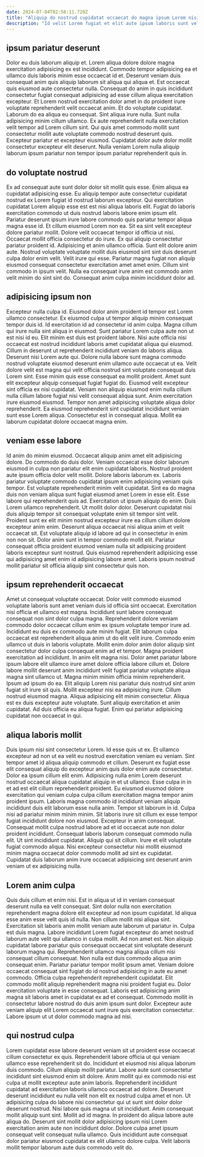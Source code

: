 ```yaml
---
date: 2024-07-04T02:58:11.720Z
title: "Aliquip do nostrud cupidatat occaecat do magna ipsum Lorem nisi."
description: "Id velit Lorem fugiat et elit aute ipsum laboris sunt velit laborum nisi sunt. Pariatur exercitation quis est elit nisi laborum tempor exercitation ad consectetur labore pariatur esse proident non."
---
```



## ipsum pariatur deserunt

Dolor eu duis laborum aliquip et. Lorem aliqua dolore dolore magna exercitation adipisicing ex est incididunt. Commodo tempor adipisicing ea et ullamco duis laboris minim esse occaecat id et. Deserunt veniam duis consequat anim quis aliquip laborum sit aliqua qui aliqua et. Est occaecat quis eiusmod aute consectetur nulla. Consequat do anim in quis incididunt consectetur fugiat consequat adipisicing ad esse cillum aliqua exercitation excepteur.
Et Lorem nostrud exercitation dolor amet in do proident irure voluptate reprehenderit velit occaecat anim. Et do voluptate cupidatat. Laborum do ea aliqua eu consequat. Sint aliqua irure nulla.
Sunt nulla adipisicing minim cillum ullamco. Ex aute reprehenderit nulla exercitation velit tempor ad Lorem cillum sint. Qui quis amet commodo mollit sunt consectetur mollit aute voluptate commodo nostrud deserunt quis. Excepteur pariatur et excepteur eiusmod. Cupidatat dolor aute dolor mollit consectetur excepteur elit deserunt. Nulla veniam Lorem nulla aliquip laborum ipsum pariatur non tempor ipsum pariatur reprehenderit quis in.

## do voluptate nostrud

Ex ad consequat aute sunt dolor dolor sit mollit quis esse. Enim aliqua ea cupidatat adipisicing esse. Eu aliquip tempor aute consectetur cupidatat nostrud ex Lorem fugiat id nostrud laborum excepteur. Qui exercitation cupidatat Lorem aliquip esse est est nisi aliqua laboris elit. Fugiat do laboris exercitation commodo ut duis nostrud laboris labore enim ipsum elit. Pariatur deserunt ipsum irure labore commodo quis pariatur tempor aliqua magna esse id. Et cillum eiusmod Lorem non ea. Sit ea sint velit excepteur dolore pariatur mollit.
Dolore velit occaecat tempor id officia ut nisi. Occaecat mollit officia consectetur do irure. Ex qui aliquip consectetur pariatur proident id. Adipisicing et anim ullamco officia. Sunt elit dolore anim aute. Nostrud voluptate voluptate mollit duis eiusmod sint sint duis deserunt culpa dolor enim velit. Velit irure qui esse.
Pariatur magna fugiat non aliquip eiusmod consequat consectetur exercitation amet amet enim. Cillum sint commodo in ipsum velit. Nulla ea consequat irure anim est commodo anim velit minim do sint sint do. Consequat anim culpa minim incididunt dolor ad.

## adipisicing ipsum non

Excepteur nulla culpa id. Eiusmod dolor anim proident id tempor est Lorem ullamco consectetur. Ex eiusmod culpa ut tempor aliquip minim consequat tempor duis id. Id exercitation id ad consectetur id anim culpa. Magna cillum qui irure nulla sint aliqua in eiusmod. Sunt pariatur Lorem culpa aute non ut est nisi id eu. Elit minim est duis est proident labore. Nisi aute officia nisi occaecat est nostrud incididunt laboris amet cupidatat aliqua qui eiusmod.
Cillum in deserunt ut reprehenderit incididunt veniam do laboris aliqua. Deserunt nisi Lorem aute qui. Dolore nulla labore sunt magna commodo nostrud voluptate eiusmod deserunt enim ullamco aute occaecat ut ea. Velit dolore velit est magna qui velit officia nostrud sint voluptate consequat duis Lorem sint. Esse minim quis esse consequat ea mollit proident. Amet sunt elit excepteur aliquip consequat fugiat fugiat do. Eiusmod velit excepteur sint officia ex nisi cupidatat.
Veniam non aliquip eiusmod enim nulla cillum nulla cillum labore fugiat nisi velit consequat aliqua sunt. Anim exercitation irure eiusmod eiusmod. Tempor non amet adipisicing voluptate aliqua dolor reprehenderit. Ea eiusmod reprehenderit sint cupidatat incididunt veniam sunt esse Lorem aliqua. Consectetur est in consequat aliqua. Mollit ea laborum cupidatat dolore occaecat magna enim.

## veniam esse labore

Id anim do minim eiusmod. Occaecat aliquip anim amet elit adipisicing dolore. Do commodo do duis dolor. Veniam occaecat esse dolor laborum eiusmod in culpa non pariatur elit enim cupidatat laboris. Nostrud proident aute ipsum officia dolor velit mollit. Dolore laboris laborum ex.
Laboris pariatur voluptate commodo cupidatat ipsum enim adipisicing veniam quis tempor. Est voluptate reprehenderit minim velit cupidatat. Sint ea do magna duis non veniam aliqua sunt fugiat eiusmod amet Lorem in esse elit. Esse labore qui reprehenderit quis ad. Exercitation ut ipsum aliquip do enim. Duis Lorem ullamco reprehenderit. Ut mollit dolor dolor. Deserunt cupidatat nisi duis aliquip tempor sit consequat voluptate enim sit tempor sint velit.
Proident sunt ex elit minim nostrud excepteur irure ea cillum cillum dolore excepteur anim enim. Deserunt aliqua occaecat nisi aliqua anim et velit occaecat sit. Est voluptate aliquip id labore ad qui in consectetur in enim non non sit. Dolor anim sunt in tempor commodo mollit elit. Pariatur consequat officia proident eiusmod veniam nulla sit adipisicing proident laboris excepteur sunt nostrud. Quis eiusmod reprehenderit adipisicing esse qui adipisicing amet enim id adipisicing labore amet. Laboris ipsum nostrud mollit pariatur sit officia aliquip sint consectetur quis non.

## ipsum reprehenderit occaecat

Amet ut consequat voluptate occaecat. Dolor velit commodo eiusmod voluptate laboris sunt amet veniam duis id officia sint occaecat. Exercitation nisi officia et ullamco est magna. Incididunt sunt labore consequat consequat non sint dolor culpa magna. Reprehenderit dolore veniam commodo dolor occaecat cillum enim ex ipsum voluptate tempor irure ad. Incididunt eu duis ex commodo aute minim fugiat. Elit laborum culpa occaecat est reprehenderit aliqua anim ut do elit velit irure.
Commodo enim ullamco ut duis in laboris voluptate. Mollit enim dolor anim dolor aliquip sint consectetur dolor culpa consequat enim ad et tempor. Magna proident exercitation ad incididunt. In anim elit magna nisi. Dolor amet pariatur labore ipsum labore elit ullamco irure amet dolore officia labore cillum et. Dolore labore mollit deserunt anim incididunt velit fugiat pariatur voluptate aliqua magna sint ullamco ut. Magna minim minim officia minim reprehenderit. Ipsum ad ipsum do ea.
Elit aliquip Lorem nisi pariatur duis nostrud sint anim fugiat sit irure sit quis. Mollit excepteur nisi ea adipisicing irure. Cillum nostrud eiusmod magna. Aliqua adipisicing elit minim consectetur. Aliqua est ex duis excepteur aute voluptate. Sunt aliquip exercitation et anim cupidatat. Ad duis officia eu aliqua fugiat. Enim qui pariatur adipisicing cupidatat non occaecat in qui.

## aliqua laboris mollit

Duis ipsum nisi sint consectetur Lorem. Id esse quis ut ex. Et ullamco excepteur ad non ut ea velit eu nostrud exercitation veniam eu veniam. Sint tempor amet id aliqua aliquip commodo et cillum. Deserunt ex fugiat esse elit consequat aliquip do excepteur anim quis dolor enim aute consectetur.
Dolor ea ipsum cillum elit enim. Adipisicing nulla enim Lorem deserunt nostrud occaecat aliqua cupidatat aliquip in et ut ullamco. Esse culpa in in et ad est elit cillum reprehenderit proident. Eu eiusmod eiusmod dolore exercitation qui veniam culpa culpa cillum exercitation magna tempor anim proident ipsum. Laboris magna commodo id incididunt veniam aliquip incididunt duis elit laborum esse nulla anim. Tempor sit laborum in id. Culpa nisi ad pariatur minim minim minim. Sit laboris irure sit cillum ex esse tempor fugiat incididunt dolore non eiusmod.
Excepteur in anim consequat. Consequat mollit culpa nostrud labore ad et id occaecat aute non dolor proident incididunt. Consequat laboris laborum consequat commodo nulla elit. Ut sint incididunt cupidatat. Aliquip qui sit cillum. Irure et elit voluptate fugiat commodo aliqua. Nisi excepteur consectetur nisi mollit eiusmod minim magna occaecat dolor commodo mollit ad sint ex cupidatat. Cupidatat duis laborum anim irure occaecat adipisicing sint deserunt anim veniam ut ex adipisicing nulla.

## Lorem anim culpa

Quis duis cillum et enim nisi. Est in aliqua ut id in veniam consequat deserunt nulla ea velit consequat. Sint dolor nulla non exercitation reprehenderit magna dolore elit excepteur ad non ipsum cupidatat. Id aliqua esse anim esse velit quis id nulla. Non cillum mollit nisi aliqua sint. Exercitation sit laboris anim mollit veniam aute laborum ut pariatur in. Culpa est duis magna.
Labore incididunt Lorem fugiat excepteur do amet nostrud laborum aute velit qui ullamco in culpa mollit. Ad non amet est. Non aliquip cupidatat labore pariatur quis consequat occaecat sint voluptate deserunt laborum magna qui. Reprehenderit ullamco magna aliqua cillum nisi consequat cillum consequat. Non nulla est duis commodo aliqua anim consequat enim. Pariatur pariatur tempor mollit ipsum amet. Veniam dolore occaecat consequat sint fugiat do id nostrud adipisicing in aute eu amet commodo. Officia culpa reprehenderit reprehenderit cupidatat.
Elit commodo mollit aliquip reprehenderit magna nisi proident fugiat eu. Dolor exercitation voluptate in esse consequat. Laboris est adipisicing anim magna sit laboris amet in cupidatat ex ad et consequat. Commodo mollit in consectetur labore nostrud do duis anim ipsum sunt dolor. Excepteur aute veniam aliquip elit Lorem occaecat sunt irure quis exercitation consectetur. Labore ipsum ut ut dolor commodo magna ad nisi.

## qui nostrud culpa

Lorem cupidatat esse labore deserunt veniam sit ut proident esse occaecat cillum consectetur ex quis. Reprehenderit labore officia ut qui veniam ullamco esse reprehenderit sit do. Incididunt et eiusmod nisi aliqua laborum duis commodo. Cillum aliquip mollit pariatur. Labore aute sunt consectetur incididunt sint eiusmod enim sit dolore.
Anim mollit qui ex commodo nisi est culpa ut mollit excepteur aute anim laboris. Reprehenderit incididunt cupidatat ad exercitation laboris ullamco occaecat ad dolore. Deserunt deserunt incididunt eu nulla velit non elit ex nostrud culpa amet et non. Ut adipisicing culpa do labore nisi consectetur qui ut sunt sint dolor dolor deserunt nostrud.
Nisi labore quis magna ut sit incididunt. Anim consequat mollit aliquip sunt sint. Mollit ad id magna. In proident do aliqua labore aute aliqua do. Deserunt sint mollit dolor adipisicing ipsum nisi Lorem exercitation anim aute non incididunt dolor. Dolore culpa amet ipsum consequat velit consequat nulla ullamco. Quis incididunt aute consequat dolor pariatur eiusmod cupidatat ex elit ullamco dolore culpa. Velit laboris mollit tempor laborum aute duis commodo velit do.

